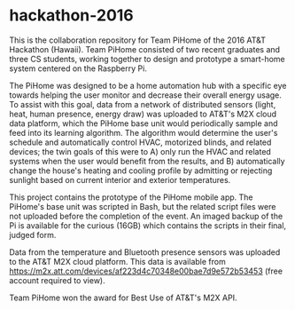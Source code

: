 # hackathon-2016
This is the collaboration repository for Team PiHome of the 2016 AT&T Hackathon (Hawaii). Team PiHome consisted of two recent graduates and three CS students, working together to design and prototype a smart-home system centered on the Raspberry Pi.

The PiHome was designed to be a home automation hub with a specific eye towards helping the user monitor and decrease their overall energy usage. To assist with this goal, data from a network of distributed sensors (light, heat, human presence, energy draw) was uploaded to AT&T's M2X cloud data platform, which the PiHome base unit would periodically sample and feed into its learning algorithm. The algorithm would determine the user's schedule and automatically control HVAC, motorized blinds, and related devices; the twin goals of this were to A) only run the HVAC and related systems when the user would benefit from the results, and B) automatically change the house's heating and cooling profile by admitting or rejecting sunlight based on current interior and exterior temperatures.

This project contains the prototype of the PiHome mobile app. The PiHome's base unit was scripted in Bash, but the related script files were not uploaded before the completion of the event. An imaged backup of the Pi is available for the curious (16GB) which contains the scripts in their final, judged form.

Data from the temperature and Bluetooth presence sensors was uploaded to the AT&T M2X cloud platform. This data is available from https://m2x.att.com/devices/af223d4c70348e00bae7d9e572b53453 (free account required to view).

Team PiHome won the award for Best Use of AT&T's M2X API.